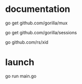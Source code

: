# documentation

go get github.com/gorilla/mux

go get github.com/gorilla/sessions

go github.com/rs/xid

# launch

go run main.go


